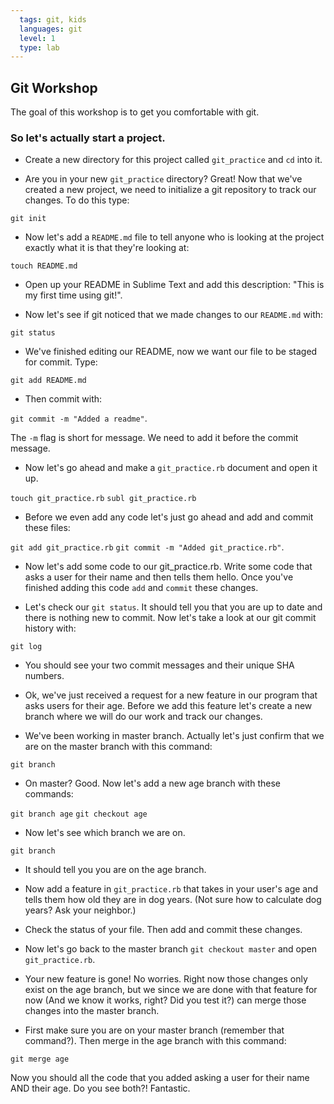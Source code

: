 ```yaml
---
  tags: git, kids 
  languages: git
  level: 1
  type: lab
---
```


## Git Workshop

The goal of this workshop is to get you comfortable with git. 

### So let's actually start a project.

* Create a new directory for this project called `git_practice` and `cd` into it. 


* Are you in your new `git_practice` directory? Great! Now that we've created a new project, we need to initialize a git repository to track our changes. To do this type:

`git init` 

* Now let's add a `README.md` file to tell anyone who is looking at the project exactly what it is that they're looking at:

`touch README.md` 

* Open up your README in Sublime Text and add this description: "This is my first time using git!".

* Now let's see if git noticed that we made changes to our `README.md` with:

`git status` 

* We've finished editing our README, now we want our file to be staged for commit. Type:

`git add README.md` 

* Then commit with:

`git commit -m "Added a readme"`.

The `-m` flag is short for message. We need to add it before the commit message.

* Now let's go ahead and make a `git_practice.rb` document and open it up.

`touch git_practice.rb`
`subl git_practice.rb`

* Before we even add any code let's just go ahead and add and commit these files:

`git add git_practice.rb` 
`git commit -m "Added git_practice.rb"`.

* Now let's add some code to our git_practice.rb. Write some code that asks a user for their name and then tells them hello. Once you've finished adding this code `add` and `commit` these changes.

* Let's check our `git status`. It should tell you that you are up to date and there is nothing new to commit. Now let's take a look at our git commit history with:

`git log` 

* You should see your two commit messages and their unique SHA numbers.

* Ok, we've just received a request for a new feature in our program that asks users for their age. Before we add this feature let's create a new branch where we will do our work and track our changes.

* We've been working in master branch. Actually let's just confirm that we are on the master branch with this command:

`git branch`

* On master? Good. Now let's add a new age branch with these commands:

`git branch age`
`git checkout age`

* Now let's see which branch we are on.

`git branch`

* It should tell you you are on the age branch.

* Now add a feature in `git_practice.rb` that takes in your user's age and tells them how old they are in dog years. (Not sure how to calculate dog years? Ask your neighbor.) 

* Check the status of your file. Then add and commit these changes.

* Now let's go back to the master branch `git checkout master` and open `git_practice.rb`. 

* Your new feature is gone! No worries. Right now those changes only exist on the age branch, but we since we are done with that feature for now (And we know it works, right? Did you test it?) can merge those changes into the master branch.

* First make sure you are on your master branch (remember that command?). Then merge in the age branch with this command:

`git merge age`

Now you should all the code that you added asking a user for their name AND their age. Do you see both?! Fantastic.

